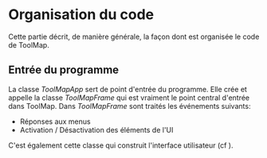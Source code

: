 # Organisation du code
Cette partie décrit, de manière générale, la façon dont est organisée le code de ToolMap.

## Entrée du programme
La classe *ToolMapApp* sert de point d'entrée du programme. Elle crée et appelle la classe *ToolMapFrame* qui est vraiment le point central d'entrée dans ToolMap. Dans *ToolMapFrame* sont traités les événements suivants:
 
  * Réponses aux menus
  * Activation / Désactivation des éléments de l'UI

C'est également cette classe qui construit l'interface utilisateur (cf [](#)).  
